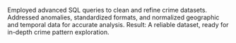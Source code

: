 Employed advanced SQL queries to clean and refine crime datasets. Addressed anomalies, standardized formats, and normalized geographic and temporal data for accurate analysis. Result: A reliable dataset, ready for in-depth crime pattern exploration.
